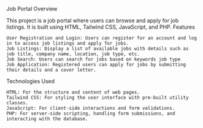 Job Portal
Overview

This project is a job portal where users can browse and apply for job listings. It is built using HTML, Tailwind CSS, JavaScript, and PHP.
Features

    User Registration and Login: Users can register for an account and log in to access job listings and apply for jobs.
    Job Listings: Display a list of available jobs with details such as job title, company name, location, job type, etc.
    Job Search: Users can search for jobs based on keywords job type
    Job Application: Registered users can apply for jobs by submitting their details and a cover letter.
    
Technologies Used

    HTML: For the structure and content of web pages.
    Tailwind CSS: For styling the user interface with pre-built utility classes.
    JavaScript: For client-side interactions and form validations.
    PHP: For server-side scripting, handling form submissions, and interacting with the database.
